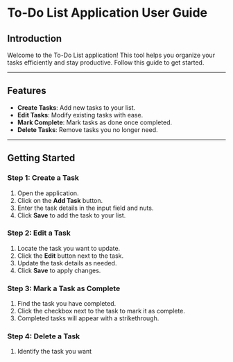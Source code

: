 # To-Do List Application User Guide

## Introduction
Welcome to the To-Do List application! This tool helps you organize your tasks efficiently and stay productive. Follow this guide to get started.

---

## Features
- **Create Tasks**: Add new tasks to your list.
- **Edit Tasks**: Modify existing tasks with ease.
- **Mark Complete**: Mark tasks as done once completed.
- **Delete Tasks**: Remove tasks you no longer need.

---

## Getting Started

### Step 1: Create a Task
1. Open the application.
2. Click on the **Add Task** button.
3. Enter the task details in the input field and nuts.
4. Click **Save** to add the task to your list.

### Step 2: Edit a Task
1. Locate the task you want to update.
2. Click the **Edit** button next to the task.
3. Update the task details as needed.
4. Click **Save** to apply changes.

### Step 3: Mark a Task as Complete
1. Find the task you have completed.
2. Click the checkbox next to the task to mark it as complete.
3. Completed tasks will appear with a strikethrough.

### Step 4: Delete a Task
1. Identify the task you want